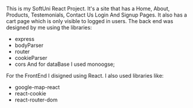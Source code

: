 This is my SoftUni React Project. It's a site that has a Home, About, Products, Testemonials, Contact Us Login And Signup Pages. It also has a cart page which is only visible to logged in users. 
The back end was designed by me using the libraries: 
- express
- bodyParser
- router 
- cookieParser
- cors
And for dataBase I used monoogse;

For the FrontEnd I disigned using React. I also used libraries like: 
- google-map-react
- react-cookie
- react-router-dom 
